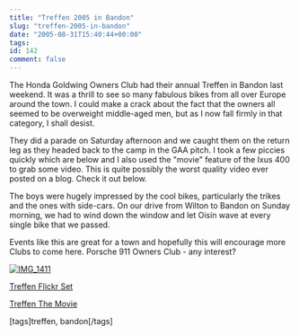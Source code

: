 ```yaml
---
title: "Treffen 2005 in Bandon"
slug: "treffen-2005-in-bandon"
date: "2005-08-31T15:40:44+00:00"
tags:
id: 142
comment: false
---
```


The Honda Goldwing Owners Club had their annual Treffen in Bandon last weekend. It was a thrill to see so many fabulous bikes from all over Europe around the town. I could make a crack about the fact that the owners all seemed to be overweight middle-aged men, but as I now fall firmly in that category, I shall desist.

They did a parade on Saturday afternoon and we caught them on the return leg as they headed back to the camp in the GAA pitch. I took a few piccies quickly which are below and I also used the "movie" feature of the Ixus 400 to grab some video. This is quite possibly the worst quality video ever posted on a blog. Check it out below. 

The boys were hugely impressed by the cool bikes, particularly the trikes and the ones with side-cars. On our drive from Wilton to Bandon on Sunday morning, we had to wind down the window and let Oisín wave at every single bike that we passed.

Events like this are great for a town and hopefully this will encourage more Clubs to come here. Porsche 911 Owners Club - any interest?

[![IMG_1411](http://photos33.flickr.com/39019044_96ecd688c3_m.jpg)](http://www.flickr.com/photos/bandon1/39019044/ "Photo Sharing")

[Treffen Flickr Set](http://www.flickr.com/photos/bandon1/39019044/in/set-859816/)

[Treffen The Movie](http://conoroneill.com/pictures/MVI_1412.avi)

[tags]treffen, bandon[/tags]
